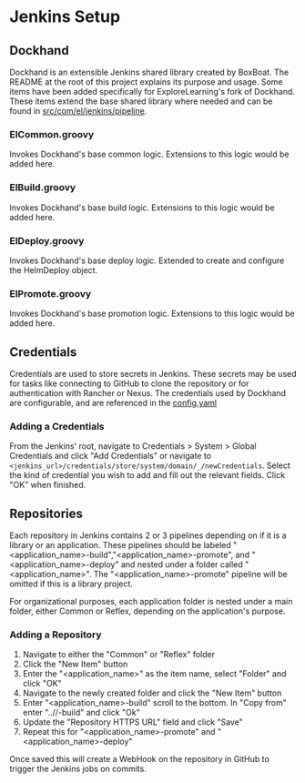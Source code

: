 # Jenkins Setup
## Dockhand
Dockhand is an extensible Jenkins shared library created by BoxBoat. The README at the root of this project explains its purpose and usage. Some items have been added specifically for ExploreLearning's fork of Dockhand. These items extend the base shared library where needed and can be found in [src/com/el/jenkins/pipeline](../../src/com/el/jenkins/pipeline).

### ElCommon.groovy
Invokes Dockhand's base common logic. Extensions to this logic would be added here.

### ElBuild.groovy
Invokes Dockhand's base build logic. Extensions to this logic would be added here.

### ElDeploy.groovy
Invokes Dockhand's base deploy logic. Extended to create and configure the HelmDeploy object.

### ElPromote.groovy
Invokes Dockhand's base promotion logic. Extensions to this logic would be added here.

## Credentials
Credentials are used to store secrets in Jenkins. These secrets may be used for tasks like connecting to GitHub to clone the repository or for authentication with Rancher or Nexus. The credentials used by Dockhand are configurable, and are referenced in the [config.yaml](../../resources/com/boxboat/jenkins/config.yaml)

### Adding a Credentials
From the Jenkins' root, navigate to Credentials > System > Global Credentials and click "Add Credentials" or navigate to `<jenkins_url>/credentials/store/system/domain/_/newCredentials`. Select the kind of credential you wish to add and fill out the relevant fields. Click "OK" when finished.

## Repositories
Each repository in Jenkins contains 2 or 3 pipelines depending on if it is a library or an application. These pipelines should be labeled "<application_name>-build","<application_name>-promote", and "<application_name>-deploy" and nested under a folder called "<application_name>". The "<application_name>-promote" pipeline will be omitted if this is a library project.

For organizational purposes, each application folder is nested under a main folder, either Common or Reflex, depending on the application's purpose.

### Adding a Repository
1. Navigate to either the "Common" or "Reflex" folder
1. Click the "New Item" button
  1. Enter the "<application_name>" as the item name, select "Folder" and click "OK"
1. Navigate to the newly created folder and click the "New Item" button
  1. Enter "<application_name>-build" scroll to the bottom. In "Copy from" enter "../<other-application-name>/<other-application-name>-build" and click "Ok"
  1. Update the "Repository HTTPS URL" field and click "Save"
  1. Repeat this for "<application_name>-promote" and "<application_name>-deploy"

Once saved this will create a WebHook on the repository in GitHub to trigger the Jenkins jobs on commits.
